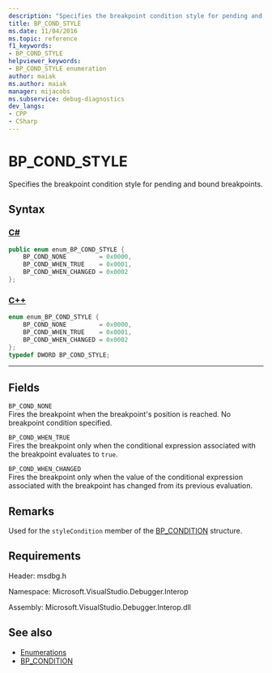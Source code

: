 ```yaml
---
description: "Specifies the breakpoint condition style for pending and bound breakpoints."
title: BP_COND_STYLE
ms.date: 11/04/2016
ms.topic: reference
f1_keywords:
- BP_COND_STYLE
helpviewer_keywords:
- BP_COND_STYLE enumeration
author: maiak
ms.author: maiak
manager: mijacobs
ms.subservice: debug-diagnostics
dev_langs:
- CPP
- CSharp
---
```

# BP_COND_STYLE

Specifies the breakpoint condition style for pending and bound breakpoints.

## Syntax

### [C#](#tab/csharp)
```csharp
public enum enum_BP_COND_STYLE {
    BP_COND_NONE         = 0x0000,
    BP_COND_WHEN_TRUE    = 0x0001,
    BP_COND_WHEN_CHANGED = 0x0002
};
```
### [C++](#tab/cpp)
```cpp
enum enum_BP_COND_STYLE {
    BP_COND_NONE         = 0x0000,
    BP_COND_WHEN_TRUE    = 0x0001,
    BP_COND_WHEN_CHANGED = 0x0002
};
typedef DWORD BP_COND_STYLE;
```
---

## Fields
`BP_COND_NONE`\
Fires the breakpoint when the breakpoint's position is reached. No breakpoint condition specified.

`BP_COND_WHEN_TRUE`\
Fires the breakpoint only when the conditional expression associated with the breakpoint evaluates to `true`.

`BP_COND_WHEN_CHANGED`\
Fires the breakpoint only when the value of the conditional expression associated with the breakpoint has changed from its previous evaluation.

## Remarks
Used for the `styleCondition` member of the [BP_CONDITION](../../../extensibility/debugger/reference/bp-condition.md) structure.

## Requirements
Header: msdbg.h

Namespace: Microsoft.VisualStudio.Debugger.Interop

Assembly: Microsoft.VisualStudio.Debugger.Interop.dll

## See also
- [Enumerations](../../../extensibility/debugger/reference/enumerations-visual-studio-debugging.md)
- [BP_CONDITION](../../../extensibility/debugger/reference/bp-condition.md)
